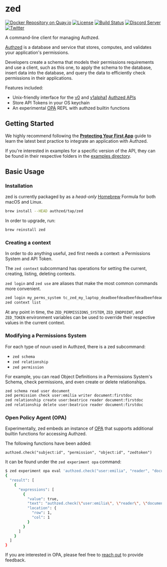 # zed

[![Docker Repository on Quay.io](https://quay.io/repository/authzed/zed/status "Docker Repository on Quay.io")](https://quay.io/repository/authzed/zed)
[![License](https://img.shields.io/badge/license-Apache--2.0-blue.svg)](https://www.apache.org/licenses/LICENSE-2.0.html)
[![Build Status](https://github.com/authzed/zed/workflows/build/badge.svg)](https://github.com/authzed/zed/actions)
[![Discord Server](https://img.shields.io/discord/844600078504951838?color=7289da&logo=discord "Discord Server")](https://discord.gg/jTysUaxXzM)
[![Twitter](https://img.shields.io/twitter/follow/authzed?color=%23179CF0&logo=twitter&style=flat-square)](https://twitter.com/authzed)

A command-line client for managing Authzed.

[Authzed] is a database and service that stores, computes, and validates your application's permissions.

Developers create a schema that models their permissions requirements and use a client, such as this one, to apply the schema to the database, insert data into the database, and query the data to efficiently check permissions in their applications.

Features included:
- Unix-friendly interface for the [v0] and [v1alpha1] [Authzed APIs]
- Store API Tokens in your OS keychain
- An experimental [OPA] REPL with authzed builtin functions

[Authzed]: https://authzed.com
[v0]: https://docs.authzed.com/reference/api#authzedapiv0
[v1alpha1]: https://docs.authzed.com/reference/api#authzedapiv1alpha1
[Authzed APIs]: https://docs.authzed.com/reference/api
[OPA]: https://openpolicyagent.org

## Getting Started

We highly recommend following the **[Protecting Your First App]** guide to learn the latest best practice to integrate an application with Authzed.

If you're interested in examples for a specific version of the API, they can be found in their respective folders in the [examples directory].

[Protecting Your First App]: https://docs.authzed.com/guides/first-app
[examples directory]: /examples

## Basic Usage

### Installation

zed is currently packaged by as a _head-only_ [Homebrew] Formula for both macOS and Linux.

[Homebrew]: https://brew.sh

```sh
brew install --HEAD authzed/tap/zed
```

In order to upgrade, run:

```sh
brew reinstall zed
```

### Creating a context

In order to do anything useful, zed first needs a context: a Permissions System and API Token.

The `zed context` subcommand has operations for setting the current, creating, listing, deleting contexts.

`zed login` and `zed use` are aliases that make the most common commands more convenient.


```sh
zed login my_perms_system tc_zed_my_laptop_deadbeefdeadbeefdeadbeefdeadbeef
zed context list
```

At any point in time, the `ZED_PERMISSIONS_SYSTEM`, `ZED_ENDPOINT`, and `ZED_TOKEN` environment variables can be used to override their respective values in the current context.

### Modifying a Permissions System

For each type of noun used in Authzed, there is a zed subcommand:

- `zed schema`
- `zed relationship`
- `zed permission`

For example, you can read Object Definitions in a Permissions System's Schema, check permissions, and even create or delete relationships.

```sh
zed schema read user document
zed permission check user:emilia writer document:firstdoc
zed relationship create user:beatrice reader document:firstdoc
zed relationship delete user:beatrice reader document:firstdoc
```

### Open Policy Agent (OPA)

Experimentally, zed embeds an instance of [OPA] that supports additional builtin functions for accessing Authzed.

The following functions have been added:

```rego
authzed.check("subject:id", "permission", "object:id", "zedtoken")
```

It can be found under the `zed experiment opa` command:

```sh
$ zed experiment opa eval 'authzed.check("user:emilia", "reader", "document:firstdoc", "")'
{
  "result": [
    {
      "expressions": [
        {
          "value": true,
          "text": "authzed.check(\"user:emilia\", \"reader\", \"document:firstdoc\", \"\")",
          "location": {
            "row": 1,
            "col": 1
          }
        }
      ]
    }
  ]
}
```

If you are interested in OPA, please feel free to [reach out] to provide feedback.

[reach out]: https://authzed.com/contact/

